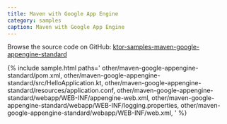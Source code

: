 ```yaml
---
title: Maven with Google App Engine
category: samples
caption: Maven with Google App Engine
---
```


Browse the source code on GitHub: [ktor-samples-maven-google-appengine-standard](https://github.com/ktorio/ktor-samples/tree/master/other/maven-google-appengine-standard)

{% include sample.html paths='
    other/maven-google-appengine-standard/pom.xml,
    other/maven-google-appengine-standard/src/HelloApplication.kt,
    other/maven-google-appengine-standard/resources/application.conf,
    other/maven-google-appengine-standard/webapp/WEB-INF/appengine-web.xml,
    other/maven-google-appengine-standard/webapp/WEB-INF/logging.properties,
    other/maven-google-appengine-standard/webapp/WEB-INF/web.xml,
' %}
